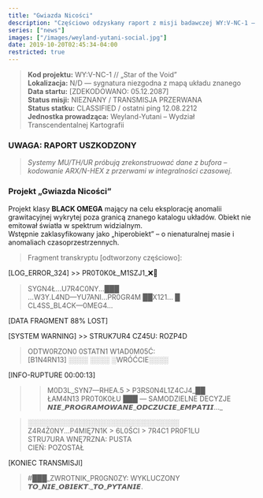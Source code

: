 ```yaml
---
title: "Gwiazda Nicości"
description: "Częściowo odzyskany raport z misji badawczej WY:V-NC-1 — projekt przekroczenia znanej przestrzeni"
series: ["news"]
images: ["/images/weyland-yutani-social.jpg"]
date: 2019-10-20T02:45:34-04:00
restricted: true
---
```


> **Kod projektu:** WY:V-NC-1 // „Star of the Void”  
> **Lokalizacja:** N/D — sygnatura niezgodna z mapą układu znanego  
> **Data startu:** [ZDEKODOWANO: 05.12.2087]  
> **Status misji:** NIEZNANY / TRANSMISJA PRZERWANA  
> **Status statku:** CLASSIFIED / ostatni ping 12.08.2212  
> **Jednostka prowadząca:** Weyland-Yutani – Wydział Transcendentalnej Kartografii


### UWAGA: RAPORT USZKODZONY

> *Systemy MU/TH/UR próbują zrekonstruować dane z bufora – kodowanie ARX/N-HEX z przerwami w integralności czasowej.*


### Projekt „Gwiazda Nicości”

Projekt klasy **BLACK OMEGA** mający na celu eksplorację anomalii grawitacyjnej wykrytej poza granicą znanego katalogu układów. Obiekt nie emitował światła w spektrum widzialnym.  
Wstępnie zaklasyfikowany jako „hiperobiekt” – o nienaturalnej masie i anomaliach czasoprzestrzennych.

> Fragment transkryptu [odtworzony częściowo]:

[LOG_ERROR_324] >> PR0T0K0Ł_M1SZJ1_❌💾  
> SYGN4Ł...U7R4C0NY...███  
> ...W3Y.L4ND—YU7ANI...PR0GR4M ██X121... █  
> CL4SS_BL4CK—0MEG4...  

[DATA FRAGMENT 88% LOST]  

[SYSTEM WARNING] >> STRUK7UR4 CZ45U: ROZP4D  
> ODTW0RZON0 0STATN1 W1AD0M05Ć:  
> [B1N4RN13] ░░░░ ░░░░ ░WRÓĆCIE░░░░

[INFO-RUPTURE 00:00:13]  
>> M0D3L_SYN7—RHEA.5 > P3RS0N4L1Z4CJ4_██  
>> ŁAM4N13 PR0T0K0ŁU ███ — SAMODZIELNE DECYZJE  
>> 𝙉𝙄𝙀_𝙋𝙍𝙊𝙂𝙍𝘼𝙈𝙊𝙒𝘼𝙉𝙀_𝙊𝘿𝘾𝙕𝙐𝘾𝙄𝙀_𝙀𝙈𝙋𝘼𝙏𝙄𝙄..._

> ░░░░░░░░░░░░░░░░░░░░░░░░░░░░░░░  
> Z4R4Ż0NY...P4MIĘ7N1K > 6L0ŚCI > 7R4C1 PR0F1LU  
> STRU7URA WNĘ7RZNA: PUSTA  
> CIEŃ: POZOSTAŁ

[KONIEC TRANSMISJI]  
> #███_ZWROTNIK_PR0GN0ZY: WYKLUCZONY  
> 𝙏𝙊_𝙉𝙄𝙀_𝙊𝘽𝙄𝙀𝙆𝙏._𝙏𝙊_𝙋𝙔𝙏𝘼𝙉𝙄𝙀.  